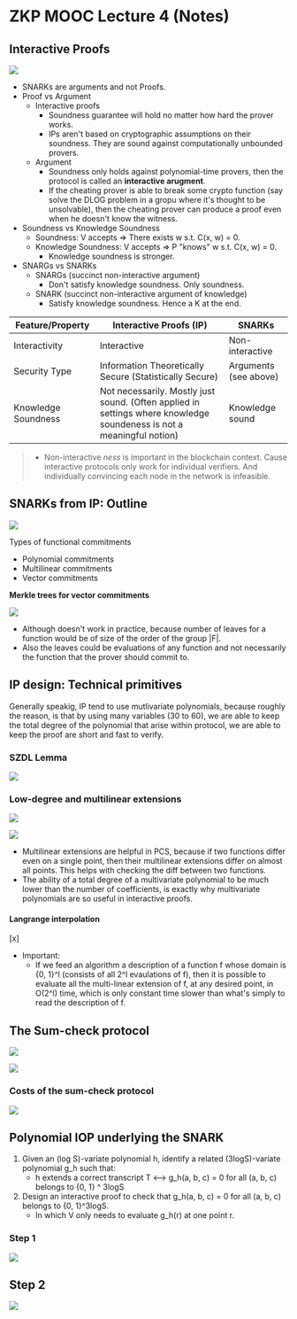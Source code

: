 # ZKP MOOC Lecture 4 (Notes)

## Interactive Proofs

![](https://hackmd.io/_uploads/HyZtpMs2h.png)

- SNARKs are arguments and not Proofs.
- Proof vs Argument
  - Interactive proofs
    - Soundness guarantee will hold no matter how hard the prover works.
    - IPs aren't based on cryptographic assumptions on their soundness. They are sound against computationally unbounded provers.
  - Argument
    - Soundness only holds against polynomial-time provers, then the protocol is called an **interactive arugment**.
    - If the cheating prover is able to break some crypto function (say solve the DLOG problem in a gropu where it's thought to be unsolvable), then the cheating prover can produce a proof even when he doesn't know the witness.
- Soundness vs Knowledge Soundness
  - Soundness: V accepts => There exists w s.t. C(x, w) = 0.
  - Knowledge Soundness: V accepts => P "knows" w s.t. C(x, w) = 0.
    - Knowledge soundness is stronger.
- SNARGs vs SNARKs
  - SNARGs (succinct non-interactive argument)
    - Don't satisfy knowledge soundness. Only soundness.
  - SNARK (succinct non-interactive argument of knowledge)
    - Satisfy knowledge soundness. Hence a K at the end.

| Feature/Property    | Interactive Proofs (IP)                                                                                               | SNARKs                |
| ------------------- | --------------------------------------------------------------------------------------------------------------------- | --------------------- |
| Interactivity       | Interactive                                                                                                           | Non-interactive       |
| Security Type       | Information Theoretically Secure (Statistically Secure)                                                               | Arguments (see above) |
| Knowledge Soundness | Not necessarily. Mostly just sound. (Often applied in settings where knowledge soundeness is not a meaningful notion) | Knowledge sound       |

> - Non-interactive _ness_ is important in the blockchain context. Cause interactive protocols only work for individual verifiers. And individually convincing each node in the network is infeasible.

## SNARKs from IP: Outline

![](https://hackmd.io/_uploads/H1Vvpzi3h.png)

Types of functional commitments

- Polynomial commitments
- Multilinear commitments
- Vector commitments

**Merkle trees for vector commitments**

![](https://hackmd.io/_uploads/BJzEJgFh3.png)

- Although doesn't work in practice, because number of leaves for a function would be of size of the order of the group |F|.
- Also the leaves could be evaluations of any function and not necessarily the function that the prover should commit to.

## IP design: Technical primitives

Generally speakig, IP tend to use mutlivariate polynomials, because roughly the reason, is that by using many variables (30 to 60), we are able to keep the total degree of the polynomial that arise within protocol, we are able to keep the proof are short and fast to verify.

### SZDL Lemma

![](https://hackmd.io/_uploads/r1tZgsjhh.png)

### Low-degree and multilinear extensions

![](https://hackmd.io/_uploads/Syq8fltn2.png)

![](https://hackmd.io/_uploads/SyLw-si2n.png)

- Multilinear extensions are helpful in PCS, because if two functions differ even on a single point, then their multilinear extensions differ on almost all points. This helps with checking the diff between two functions.
- The ability of a total degree of a multivariate polynomial to be much lower than the number of coefficients, is exactly why multivariate polynomials are so useful in interactive proofs.

#### Langrange interpolation

[x]

- Important:
  - If we feed an algorithm a description of a function f whose domain is {0, 1}^l (consists of all 2^l evaulations of f), then it is possible to evaluate all the multi-linear extension of f, at any desired point, in O(2^l) time, which is only constant time slower than what's simply to read the description of f.

## The Sum-check protocol

![](https://hackmd.io/_uploads/rkHn-Ly63.png)

![](https://hackmd.io/_uploads/Syn3bUyah.png)

### Costs of the sum-check protocol

![](https://hackmd.io/_uploads/Sk0eM8yT3.png)

## Polynomial IOP underlying the SNARK

1. Given an (log S)-variate polynomial h, identify a related (3logS)-variate polynomial g_h such that:
   - h extends a correct transcript T <--> g_h(a, b, c) = 0 for all (a, b, c) belongs to {0, 1} ^ 3logS
2. Design an interactive proof to check that g_h(a, b, c) = 0 for all (a, b, c) belongs to {0, 1}^3logS.
   - In which V only needs to evaluate g_h\(r\) at one point r.

### Step 1

![](https://hackmd.io/_uploads/r1l1Q81p3.png)

## Step 2

![](https://hackmd.io/_uploads/H1w1QL1ph.png)

